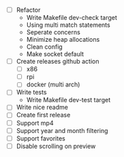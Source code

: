 - [ ] Refactor
    * Write Makefile dev-check target
    * Using multi match statements
    * Seperate concerns
    * Minimize heap allocations
    * Clean config
    * Make socket default
- [ ] Create releases github action
    - [ ] x86
    - [ ] rpi
    - [ ] docker (multi arch)
- [ ] Write tests
    * Write Makefile dev-test target
- [ ] Write nice readme
- [ ] Create first release
- [ ] Support mp4
- [ ] Support year and month filtering
- [ ] Support favorites
- [ ] Disable scrolling on preview
